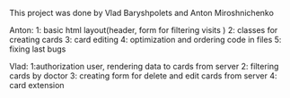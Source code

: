 This project was done by Vlad Baryshpolets and Anton Miroshnichenko

Anton:
1: basic html layout(header, form for filtering visits )
2: classes for creating cards
3: card editing
4: optimization and ordering code in files
5: fixing last bugs

Vlad:
1:authorization user, rendering data to cards from server
2: filtering cards by doctor
3: creating form for delete and edit cards from server
4: card extension
